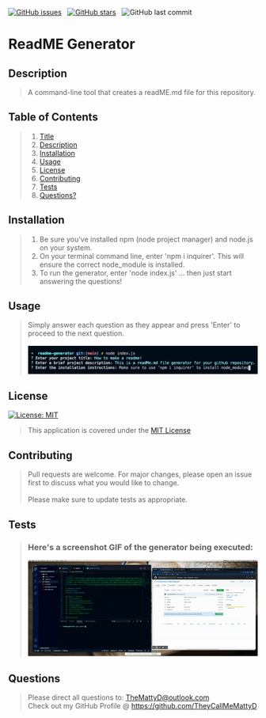 
[![GitHub issues](https://img.shields.io/github/issues/TheyCallMeMattyD/readme-generator?style=for-the-badge)](https://github.com/TheyCallMeMattyD/readme-generator/issues) &nbsp;
[![GitHub stars](https://img.shields.io/github/stars/TheyCallMeMattyD/readme-generator?style=for-the-badge)](https://github.com/TheyCallMeMattyD/readme-generator/stargazers) &nbsp;
![GitHub last commit](https://img.shields.io/github/last-commit/theycallmemattyd/readme-generator?style=for-the-badge) &nbsp;

# ReadME Generator
## Description
>A command-line tool that creates a readME.md file for this repository.
  
## Table of Contents
>1. [Title](#Title)
>2. [Description](#Description)
>3. [Installation](#Installation)
>4. [Usage](#Usage)
>5. [License](#License)
>6. [Contributing](#Contributing)
>7. [Tests](#Tests)
>8. [Questions?](#Questions?)
  
## Installation
>1. Be sure you've installed npm (node project manager) and node.js on your system.  
>2. On your terminal command line, enter 'npm i inquirer'. This will ensure the correct node_module is installed. 
>3. To run the generator, enter 'node index.js' ... then just start answering the questions!   
  
## Usage
>Simply answer each question as they appear and press 'Enter' to proceed to the next question.<br/><br/>
![Usage Screenshot](img/generator1.png)  

## License
[![License: MIT](https://img.shields.io/badge/License-MIT-blue.svg)](https://opensource.org/licenses/MIT)
>This application is covered under the [MIT License](https://opensource.org/licenses/MIT)
  
## Contributing
>Pull requests are welcome. For major changes, please open an issue first to discuss what you would like to change.<br/><br/>
>Please make sure to update tests as appropriate.

## Tests
>### Here's a screenshot GIF of the generator being executed:  
>![Screenshot GIF](img/screencast.gif)  
  
## Questions
>Please direct all questions to:
TheMattyD@outlook.com<br/>
Check out my GitHub Profile @ https://github.com/TheyCallMeMattyD  
    
